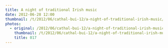 ```yaml
---
title: A night of traditional Irish music
date: 2012-06-28 12:00
thumbnail: /t/2012/06/cathal-bui-12/a-night-of-traditional-irish-music/017.jpg
photos:
  - original: /2012/06/cathal-bui-12/a-night-of-traditional-irish-music/017.jpg
    thumbnail: /t/2012/06/cathal-bui-12/a-night-of-traditional-irish-music/017.jpg
    title: 017
---
```

